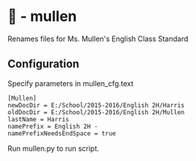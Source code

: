 # :woman: - mullen
Renames files for Ms. Mullen's English Class Standard
## Configuration
Specify parameters in mullen_cfg.text
````
[Mullen]
newDocDir = E:/School/2015-2016/English 2H/Harris
oldDocDir = E:/School/2015-2016/English 2H/Mullen
lastName = Harris
namePrefix = English 2H - 
namePrefixNeedsEndSpace = true
````
Run mullen.py to run script. 